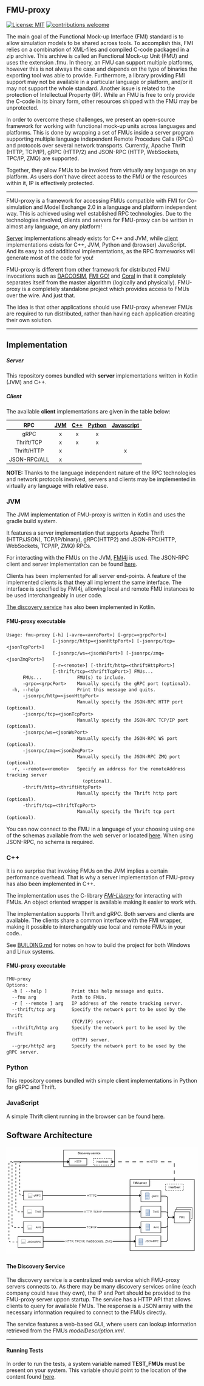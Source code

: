 ## FMU-proxy

[![License: MIT](https://img.shields.io/badge/License-MIT-yellow.svg)](https://opensource.org/licenses/MIT)
[![contributions welcome](https://img.shields.io/badge/contributions-welcome-brightgreen.svg?style=flat)](https://github.com/SFI-Mechatronics/FMU-proxy/issues)

The main goal of the Functional Mock-up Interface (FMI) standard is to allow simulation models to be shared across tools. 
To accomplish this, FMI relies on a combination of XML-files and compiled C-code packaged in a zip archive. 
This archive is called an Functional Mock-up Unit (FMU) and uses the extension .fmu. 
In theory, an FMU can support multiple platforms, however this is not always the case and depends on the type of binaries the exporting tool was able to provide. 
Furthermore, a library providing FMI support may not be available in a particular language or platform, and/or it may not support the whole standard. 
Another issue is related to the protection of Intellectual Property (IP). 
While an FMU is free to only provide the C-code in its binary form, other resources shipped with the FMU may be unprotected.   

In order to overcome these challenges, we present an open-source framework for working with functional mock-up units across languages and platforms. 
This is done by wrapping a set of FMUs inside a server program supporting multiple language independent Remote Procedure Calls (RPCs) and protocols over several network transports. 
Currently, Apache Thrift (HTTP, TCP/IP), gRPC (HTTP/2) and JSON-RPC (HTTP, WebSockets, TPC/IP, ZMQ) are supported. 

Together, they allow FMUs to be invoked from virtually any language on any platform.
As users don't have direct access to the FMU or the resources within it, IP is effectively protected.

***

FMU-proxy is a framework for accessing FMUs compatible with FMI for Co-simulation and Model Exchange 2.0 in a language and platform independent way. This is achieved using well established RPC technologies. Due to the technologies involved, clients and servers for FMU-proxy can be written in almost any language, on any platform! 

[Server](https://github.com/SFI-Mechatronics/FMU-proxy/wiki/Servers) implementations already exists for C++ and JVM, while [client](https://github.com/SFI-Mechatronics/FMU-proxy/wiki/Clients) implementations exists for C++, JVM, Python and (browser) JavaScript. And its easy to add additional implementations, as the RPC frameworks will generate most of the code for you! 

FMU-proxy is different from other framework for distributed FMU invocations such as [DACCOSIM](https://sourcesup.renater.fr/daccosim/), [FMI GO!](https://mimmi.math.umu.se/cosimulation/fmigo) and [Coral](https://github.com/viproma/coral) in that it completely separates itself from the master algorithm (logically and physically). FMU-proxy is a completely standalone project which provides access to FMUs over the wire. And just that. 

The idea is that other applications should use FMU-proxy whenever FMUs are required to run distributed, rather than having each application creating their own solution.

***

## Implementation


##### Server
This repository comes bundled with **server** implementations written in Kotlin (JVM) and C++. 


##### Client
The available **client** implementations are given in the table below:

|    RPC   	| [JVM](#jvm) 	| [C++](#cpp) 	| [Python](#python) 	| [Javascript](#javascript)
|:--------:	|:---:	|:---:	|:------:	|:------:		|
|   gRPC   	|  x  	|  x  	|    x   	|  			|
|  Thrift/TCP  	|  x  	|  x  	|    x   	|  			|  
|  Thrift/HTTP  |  x  	|    	|       	|	x		|
| JSON-RPC/ALL 	|  x  	|     	|        	|			|


**NOTE:** Thanks to the language independent nature of the RPC technologies and network protocols involved, servers and clients may be implemented in virtually any language with relative ease. 


### <a name="jvm"></a> JVM

The JVM implementation of FMU-proxy is written in Kotlin and uses the gradle build system. 

It features a server implementation that supports Apache Thrift (HTTP/JSON), TCP/IP/binary), gRPC(HTTP2) and JSON-RPC(HTTP, WebSockets, TCP/IP, ZMQ) RPCs.

For interacting with the FMUs on the JVM, [FMI4j](https://sfi-mechatronics.github.io/FMI4j/) is used. 
The JSON-RPC client and server implementation can be found [here](https://github.com/markaren/YAJ-RPC).

Clients has been implemented for all server end-points. A feature of the implemented clients is that they all implement the same interface. 
The interface is specified by FMI4j, allowing local and remote FMU instances to be used interchangeably in user code. 

[The discovery service](#discovery_service) has also been implemented in Kotlin.  

#### FMU-proxy executable

```
Usage: fmu-proxy [-h] [-avro=<avroPort>] [-grpc=<grpcPort>]
                 [-jsonrpc/http=<jsonHttpPort>] [-jsonrpc/tcp=<jsonTcpPort>]
                 [-jsonrpc/ws=<jsonWsPort>] [-jsonrpc/zmq=<jsonZmqPort>]
                 [-r=<remote>] [-thrift/http=<thriftHttpPort>]
                 [-thrift/tcp=<thriftTcpPort>] FMUs...
      FMUs...             FMU(s) to include.
      -grpc=<grpcPort>    Manually specify the gRPC port (optional).
  -h, --help              Print this message and quits.
      -jsonrpc/http=<jsonHttpPort>
                          Manually specify the JSON-RPC HTTP port (optional).
      -jsonrpc/tcp=<jsonTcpPort>
                          Manually specify the JSON-RPC TCP/IP port (optional).
      -jsonrpc/ws=<jsonWsPort>
                          Manually specify the JSON-RPC WS port (optional).
      -jsonrpc/zmq=<jsonZmqPort>
                          Manually specify the JSON-RPC ZMQ port (optional).
  -r, --remote=<remote>   Specify an address for the remoteAddress tracking server
                            (optional).
      -thrift/http=<thriftHttpPort>
                          Manually specify the Thrift http port (optional).
      -thrift/tcp=<thriftTcpPort>
                          Manually specify the Thrift tcp port (optional).

```

You can now connect to the FMU in a language of your choosing using one of the schemas available from the web server or located [here](rpc-definitions). 
When using JSON-RPC, no schema is required.

### <a name="cpp"></a> C++

It is no surprise that invoking FMUs on the JVM implies a certain performance overhead. 
That is why a server implementation of FMU-proxy has also been implemented in C++. 

The implementation uses the C-library [_FMI-Library_](https://jmodelica.org/) for interacting with FMUs. 
An object oriented wrapper is available making it easier to work with.

The implementation supports Thrift and gRPC. Both servers and clients are available. 
The clients share a common interface with the FMI wrapper, making it possible to interchangably use local and remote FMUs in your code.. 

See [BUILDING.md](cpp/FMU-proxy/BUILDING.md) for notes on how to build the project for both Windows and Linux systems.

#### FMU-proxy executable

```
FMU-proxy
Options:
  -h [ --help ]         Print this help message and quits.
  --fmu arg             Path to FMUs.
  -r [ --remote ] arg   IP address of the remote tracking server.
  --thrift/tcp arg      Specify the network port to be used by the Thrift 
                        (TCP/IP) server.
  --thrift/http arg     Specify the network port to be used by the Thrift 
                        (HTTP) server.
  --grpc/http2 arg      Specify the network port to be used by the gRPC server.
```

### <a name="python"></a> Python

This repository comes bundled with simple client implementations in Python for gRPC and Thrift.


### <a name="javascript"></a> JavaScript

A simple Thrift client running in the browser can be found [here](browser/thrift/index.html). 


## Software Architecture

![Software architecture](doc/architecture.png)

#### <a name="discovery_service"></a> The Discovery Service

The discovery service is a centralized web service which FMU-proxy servers connects to. 
As there may be many discovery services online (each company could have they own), the IP and Port should be provided to the FMU-proxy server uppon startup.
The service has a HTTP API that allows clients to query for available FMUs. 
The response is a JSON array with the necessary information required to connect to the FMUs directly. 

The service features a web-based GUI, where users can lookup information retrieved from the FMUs _modelDescription.xml_.

***

#### Running Tests

In order to run the tests, a system variable named __TEST_FMUs__ must be present on your system. This variable should point to the location of the content found [here](https://github.com/markaren/TEST_FMUs).


